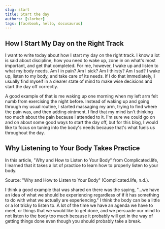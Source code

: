 ```yaml
---
slug: start
title: Start the day
authors: [slorber]
tags: [facebook, hello, docusaurus]
---
```


## How I Start My Day on the Right Track

I want to write today about how I start my day on the right track. I know a lot is said about discipline, how you need to wake up, zone in on what's most important, and get that completed. For me, however, I wake up and listen to what my body needs. Am I in pain? Am I sick? Am I thirsty? Am I sad? I wake up, listen to my body, and take care of its needs. If I do that immediately, I usually find myself in a clearer state of mind to make wise decisions and start the day off correctly.

A good example of that is me waking up one morning when my left arm felt numb from exercising the night before. Instead of waking up and going through my usual routine, I started massaging my arm, trying to find where the pain was, and then adding ointment. I find that my mind isn't thinking too much about the pain because I attended to it. I'm sure we could go on and on about some good ways to start the day off, but for this blog, I would like to focus on tuning into the body's needs because that's what fuels us throughout the day.

## Why Listening to Your Body Takes Practice

In this article, "Why and How to Listen to Your Body" from Complicated.life, I learned that it takes a lot of practice to learn how to properly listen to your body.

Source: "Why and How to Listen to Your Body" (Complicated.life, n.d.).

I think a good example that was shared on there was the saying, "...we have an idea of what we should be experiencing regardless of if it has something to do with what we actually are experiencing." I think the body can be a little or a lot tricky to listen to. A lot of the time we have an agenda we have to meet, or things that we would like to get done, and we persuade our mind to not listen to the body too much because it probably will get in the way of getting things done even though you should probably take a break.